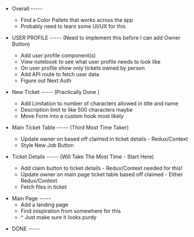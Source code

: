 - Overall -----

  - Find a Color Pallete that works across the app
  - Probably need to learn some UI/UX for this

- USER PROFILE ----- (Need to implement this before I can add Owner Button)

  - Add user profile component(s)
  - View notebook to see what user profile needs to look like
  - On user profile show only tickets owned by person
  - Add API route to fetch user data
  - Figure out Next Auth

* New Ticket ----- (Practically Done )

  - Add Limitation to number of characters allowed in title and name
  - Description limit to like 500 characters maybe
  - Move Form into a custom hook most likely

* Main Ticket Table ----- (Third Most Time Taker)

  - Update owner on based off claimed in ticket details - Redux/Context
  - Style New Job Button

* Ticket Details ----- (Will Take The Most Time - Start Here)

  - Add claim button to ticket details - Redux/Context needed for this!
  - Update owner on main page ticket table based off claimed - Either Redux/Context
  - Fetch files in ticket

- Main Page -----
  - Add a landing page
  - Find inispiration from somewhere for this
  - ^ Just make sure it looks purdy

* DONE -----

<!-- - Add ticket details component(s) - check whiteboard/notebook for layout -->
<!-- - Add API route for notes based off ticketId -->
<!-- * Add New Job/ Ticket Button above table on main page -->
<!-- * Fetch Owner , Title, Tier, Ticket ID Only -->
<!-- * Add API to fetch ticket data -->
  <!-- * Add new ticket component(s) -->
  <!-- * Add API route for adding new ticket -->
  <!-- - View notebook on how new ticket form should look -->
  <!-- - Add Tier Dropdown - Tier C, Tier B, Tier A -->
  <!-- - Figure out of how attach files -->
  <!-- * Setup submitFormHandler with the new ticket API -->
